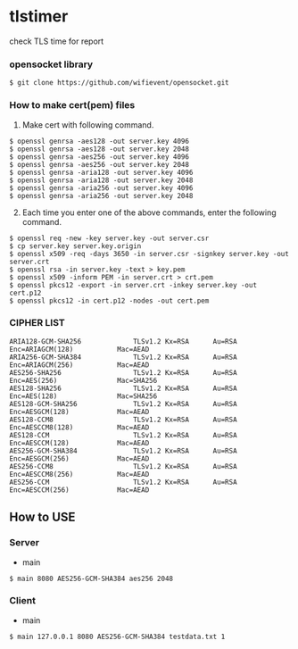 # tlstimer
check TLS time for report

### opensocket library
```
$ git clone https://github.com/wifievent/opensocket.git
```

### How to make cert(pem) files
1. Make cert with following command.
```
$ openssl genrsa -aes128 -out server.key 4096
$ openssl genrsa -aes128 -out server.key 2048
$ openssl genrsa -aes256 -out server.key 4096
$ openssl genrsa -aes256 -out server.key 2048
$ openssl genrsa -aria128 -out server.key 4096
$ openssl genrsa -aria128 -out server.key 2048
$ openssl genrsa -aria256 -out server.key 4096
$ openssl genrsa -aria256 -out server.key 2048
```

2. Each time you enter one of the above commands, enter the following command.
```
$ openssl req -new -key server.key -out server.csr
$ cp server.key server.key.origin
$ openssl x509 -req -days 3650 -in server.csr -signkey server.key -out server.crt
$ openssl rsa -in server.key -text > key.pem
$ openssl x509 -inform PEM -in server.crt > crt.pem
$ openssl pkcs12 -export -in server.crt -inkey server.key -out cert.p12
$ openssl pkcs12 -in cert.p12 -nodes -out cert.pem
```

### CIPHER LIST
```
ARIA128-GCM-SHA256             TLSv1.2 Kx=RSA      Au=RSA   Enc=ARIAGCM(128)           Mac=AEAD
ARIA256-GCM-SHA384             TLSv1.2 Kx=RSA      Au=RSA   Enc=ARIAGCM(256)           Mac=AEAD
AES256-SHA256                  TLSv1.2 Kx=RSA      Au=RSA   Enc=AES(256)               Mac=SHA256
AES128-SHA256                  TLSv1.2 Kx=RSA      Au=RSA   Enc=AES(128)               Mac=SHA256
AES128-GCM-SHA256              TLSv1.2 Kx=RSA      Au=RSA   Enc=AESGCM(128)            Mac=AEAD
AES128-CCM8                    TLSv1.2 Kx=RSA      Au=RSA   Enc=AESCCM8(128)           Mac=AEAD
AES128-CCM                     TLSv1.2 Kx=RSA      Au=RSA   Enc=AESCCM(128)            Mac=AEAD
AES256-GCM-SHA384              TLSv1.2 Kx=RSA      Au=RSA   Enc=AESGCM(256)            Mac=AEAD
AES256-CCM8                    TLSv1.2 Kx=RSA      Au=RSA   Enc=AESCCM8(256)           Mac=AEAD
AES256-CCM                     TLSv1.2 Kx=RSA      Au=RSA   Enc=AESCCM(256)            Mac=AEAD
```

## How to USE

### Server
* main <server-port> <ciphersuite> <symmetric type> <certificate type>
```
$ main 8080 AES256-GCM-SHA384 aes256 2048
```

### Client
* main <server-ip> <server-port> <ciphersuite> <filename> <count>
```
$ main 127.0.0.1 8080 AES256-GCM-SHA384 testdata.txt 1
```
